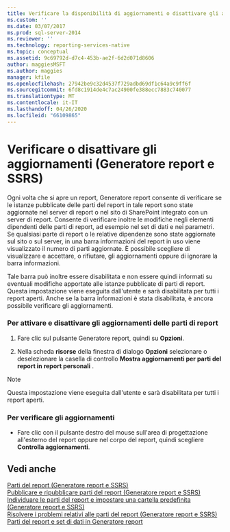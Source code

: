 ```yaml
---
title: Verificare la disponibilità di aggiornamenti o disattivare gli aggiornamenti (Generatore report e SSRS) | Microsoft Docs
ms.custom: ''
ms.date: 03/07/2017
ms.prod: sql-server-2014
ms.reviewer: ''
ms.technology: reporting-services-native
ms.topic: conceptual
ms.assetid: 9c69792d-d7c4-453b-ae2f-6d2d071d8606
author: maggiesMSFT
ms.author: maggies
manager: kfile
ms.openlocfilehash: 27942be9c32d4537f729adbd69df1c64a9c9ff6f
ms.sourcegitcommit: 6fd8c1914de4c7ac24900fe388ecc7883c740077
ms.translationtype: MT
ms.contentlocale: it-IT
ms.lasthandoff: 04/26/2020
ms.locfileid: "66109865"
---
```

# <a name="check-for-updates-or-turn-updates-off-report-builder-and-ssrs"></a>Verificare o disattivare gli aggiornamenti (Generatore report e SSRS)
  Ogni volta che si apre un report, Generatore report consente di verificare se le istanze pubblicate delle parti del report in tale report sono state aggiornate nel server di report o nel sito di SharePoint integrato con un server di report. Consente di verificare inoltre le modifiche negli elementi dipendenti delle parti di report, ad esempio nel set di dati e nei parametri. Se qualsiasi parte di report o le relative dipendenze sono state aggiornate sul sito o sul server, in una barra informazioni del report in uso viene visualizzato il numero di parti aggiornate. È possibile scegliere di visualizzare e accettare, o rifiutare, gli aggiornamenti oppure di ignorare la barra informazioni.  
  
 Tale barra può inoltre essere disabilitata e non essere quindi informati su eventuali modifiche apportate alle istanze pubblicate di parti di report. Questa impostazione viene eseguita dall'utente e sarà disabilitata per tutti i report aperti. Anche se la barra informazioni è stata disabilitata, è ancora possibile verificare gli aggiornamenti.  
  
### <a name="to-turn-on-and-off-report-part-updates"></a>Per attivare e disattivare gli aggiornamenti delle parti di report  
  
1.  Fare clic sul pulsante Generatore report, quindi su **Opzioni**.  
  
2.  Nella scheda **risorse** della finestra di dialogo **Opzioni** selezionare o deselezionare la casella di controllo **Mostra aggiornamenti per parti del report in report personali** .  
  
> [!NOTE]  
>  Questa impostazione viene eseguita dall'utente e sarà disabilitata per tutti i report aperti.  
  
### <a name="to-check-for-updates"></a>Per verificare gli aggiornamenti  
  
-   Fare clic con il pulsante destro del mouse sull'area di progettazione all'esterno del report oppure nel corpo del report, quindi scegliere **Controlla aggiornamenti**.  
  
## <a name="see-also"></a>Vedi anche  
 [Parti del report &#40;Generatore report e SSRS&#41;](report-parts-report-builder-and-ssrs.md)   
 [Pubblicare e ripubblicare parti del report &#40;Generatore report e SSRS&#41;](report-design/publish-and-republish-report-parts-report-builder-and-ssrs.md)   
 [Individuare le parti del report e impostare una cartella predefinita &#40;Generatore report e SSRS&#41;](report-design/browse-for-report-parts-and-set-a-default-folder-report-builder-and-ssrs.md)   
 [Risolvere i problemi relativi alle parti del report &#40;Generatore report e SSRS&#41;](../../2014/reporting-services/troubleshoot-report-parts-report-builder-and-ssrs.md)   
 [Parti del report e set di dati in Generatore report](report-data/report-parts-and-datasets-in-report-builder.md)  
  
  
